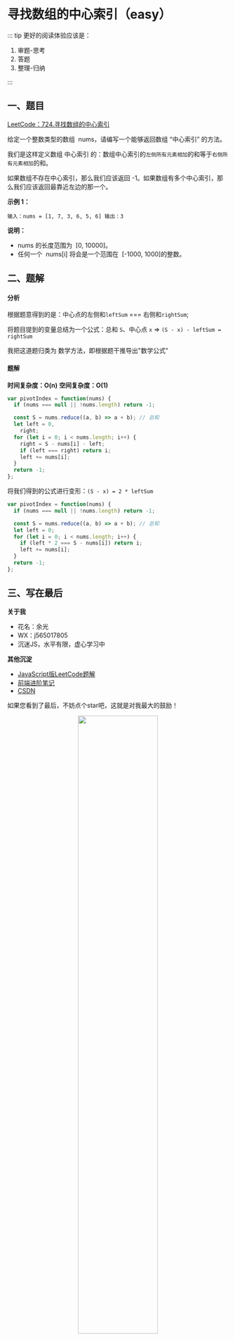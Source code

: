 # 寻找数组的中心索引（easy）

::: tip
更好的阅读体验应该是：

1. 审题-思考
2. 答题
3. 整理-归纳

:::

## 一、题目

[LeetCode：724.寻找数组的中心索引](https://leetcode-cn.com/problems/find-pivot-index/)

给定一个整数类型的数组  nums，请编写一个能够返回数组 “中心索引” 的方法。

我们是这样定义数组 中心索引 的：数组中心索引的`左侧所有元素相加`的和等于`右侧所有元素相加`的和。

如果数组不存在中心索引，那么我们应该返回 -1。如果数组有多个中心索引，那么我们应该返回最靠近左边的那一个。

**示例 1：**

`输入：nums = [1, 7, 3, 6, 5, 6] 输出：3`

**说明：**

- nums 的长度范围为  [0, 10000]。
- 任何一个  nums[i] 将会是一个范围在  [-1000, 1000]的整数。

## 二、题解

#### 分析

根据题意得到的是：中心点的左侧和`leftSum` === 右侧和`rightSum`;

将题目提到的变量总结为一个公式：总和 `S`、中心点 `x` => `(S - x) - leftSum = rightSum`

我把这道题归类为 数学方法，即根据题干推导出"数学公式"

#### 题解

**时间复杂度：O(n)**
**空间复杂度：O(1)**

```js
var pivotIndex = function(nums) {
  if (nums === null || !nums.length) return -1;

  const S = nums.reduce((a, b) => a + b); // 总和
  let left = 0,
    right;
  for (let i = 0; i < nums.length; i++) {
    right = S - nums[i] - left;
    if (left === right) return i;
    left += nums[i];
  }
  return -1;
};
```

将我们得到的公式进行变形：`(S - x) = 2 * leftSum`

```js
var pivotIndex = function(nums) {
  if (nums === null || !nums.length) return -1;

  const S = nums.reduce((a, b) => a + b); // 总和
  let left = 0;
  for (let i = 0; i < nums.length; i++) {
    if (left * 2 === S - nums[i]) return i;
    left += nums[i];
  }
  return -1;
};
```

## 三、写在最后

**关于我**

* 花名：余光
* WX：j565017805
* 沉迷JS，水平有限，虚心学习中

**其他沉淀**

* [JavaScript版LeetCode题解](https://webbj97.github.io/leetCode-Js/)
* [前端进阶笔记](https://webbj97.github.io/summary/)
* [CSDN](https://yuguang.blog.csdn.net/)

如果您看到了最后，不妨点个star吧，这就是对我最大的鼓励！

<p align=center>
	<img src="https://img-blog.csdnimg.cn/20200602155947301.png" width="60%"/>
</p>


